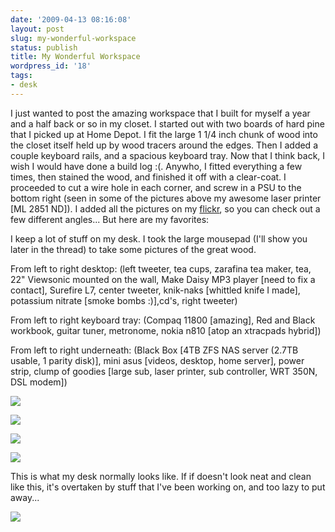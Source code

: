 ```yaml
---
date: '2009-04-13 08:16:08'
layout: post
slug: my-wonderful-workspace
status: publish
title: My Wonderful Workspace
wordpress_id: '18'
tags:
- desk
---
```


I just wanted to post the amazing workspace that I built for myself a year and a half back or so in my closet. I started out with two boards of hard pine that I picked up at Home Depot. I fit the large 1 1/4 inch chunk of wood into the closet itself held up by wood tracers around the edges. Then I added a couple keyboard rails, and a spacious keyboard tray. Now that I think back, I wish I would have done a build log :(. Anywho, I fitted everything a few times, then stained the wood, and finished it off with a clear-coat. I proceeded to cut a wire hole in each corner, and screw in a PSU to the bottom right (seen in some of the pictures above my awesome laser printer \[ML 2851 ND]). I added all the pictures on my [flickr](http://www.flickr.com/photos/68444690@N00/sets/72157616519709295/), so you can check out a few different angles... But here are my favorites:

I keep a lot of stuff on my desk. I took the large mousepad (I'll show you later in the thread) to take some pictures of the great wood. 

From left to right desktop: (left tweeter, tea cups, zarafina tea maker, tea, 22" Viewsonic mounted on the wall, Make Daisy MP3 player \[need to fix a contact], Surefire L7, center tweeter, knik-naks \[whittled knife I made], potassium nitrate \[smoke bombs :)],cd's, right tweeter)

From left to right keyboard tray: (Compaq 11800 \[amazing], Red and Black workbook, guitar tuner, metronome, nokia n810 \[atop an xtracpads hybrid])

From left to right underneath: (Black Box \[4TB ZFS NAS server (2.7TB usable, 1 parity disk)], mini asus \[videos, desktop, home server], power strip, clump of goodies \[large sub, laser printer, sub controller, WRT 350N, DSL modem]) 

[![](http://farm4.static.flickr.com/3381/3430168561_547103bbb2.jpg)](http://www.flickr.com/photos/68444690@N00/3430168561)

[![](http://farm4.static.flickr.com/3624/3430981264_f49a5f2a59.jpg)](http://www.flickr.com/photos/68444690@N00/3430981264)

[![](http://farm4.static.flickr.com/3553/3430988418_2af682d44d.jpg)](http://www.flickr.com/photos/68444690@N00/3430988418)

[![](http://farm4.static.flickr.com/3356/3431000892_040f29bb52.jpg)](http://www.flickr.com/photos/68444690@N00/3431000892)

This is what my desk normally looks like. If if doesn't look neat and clean like this, it's overtaken by stuff that I've been working on, and too lazy to put away...

[![](http://farm4.static.flickr.com/3556/3431006490_19969e31ca.jpg)](http://www.flickr.com/photos/68444690@N00/3431006490)
